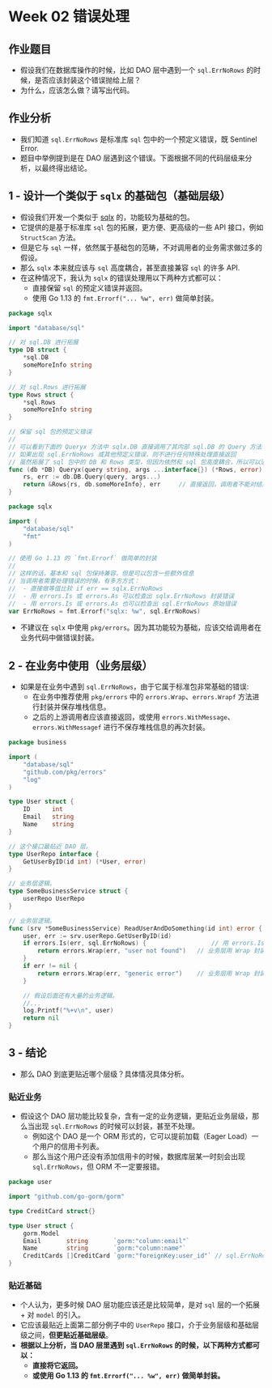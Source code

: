 # Week 02 错误处理

## 作业题目

- 假设我们在数据库操作的时候，比如 DAO 层中遇到一个 `sql.ErrNoRows` 的时候，是否应该封装这个错误抛给上层？ 
- 为什么，应该怎么做？请写出代码。

## 作业分析

- 我们知道 `sql.ErrNoRows` 是标准库 `sql` 包中的一个预定义错误，既 Sentinel Error.
- 题目中举例提到是在 DAO 层遇到这个错误。下面根据不同的代码层级来分析，以最终得出结论。

## 1 - 设计一个类似于 `sqlx` 的基础包（基础层级）

- 假设我们开发一个类似于 [sqlx](https://github.com/jmoiron/sqlx) 的，功能较为基础的包。
- 它提供的是基于标准库 `sql` 包的拓展，更方便、更高级的一些 API 接口，例如 `StructScan` 方法。
- 但是它与 `sql` 一样，依然属于基础包的范畴，不对调用者的业务需求做过多的假设。
- 那么 `sqlx` 本来就应该与 `sql` 高度耦合，甚至直接兼容 `sql` 的许多 API.
- 在这种情况下，我认为 `sqlx` 的错误处理用以下两种方式都可以：
  - 直接保留 `sql` 的预定义错误并返回。
  - 使用 Go 1.13 的 `fmt.Errorf("... %w", err)` 做简单封装。

```go
package sqlx

import "database/sql"

// 对 sql.DB 进行拓展
type DB struct {
	*sql.DB
	someMoreInfo string
}

// 对 sql.Rows 进行拓展
type Rows struct {
	*sql.Rows
	someMoreInfo string
}

// 保留 sql 包的预定义错误
//
// 可以看到下面的 Queryx 方法中 sqlx.DB 直接调用了其内部 sql.DB 的 Query 方法
// 如果出现 sql.ErrNoRows 或其他预定义错误，则不进行任何特殊处理直接返回
// 虽然拓展了 sql 包中的 DB 和 Rows 类型，但因为依然和 sql 包高度耦合，所以可以沿用它的预定义错误
func (db *DB) Queryx(query string, args ...interface{}) (*Rows, error) {
	rs, err := db.DB.Query(query, args...)
	return &Rows{rs, db.someMoreInfo}, err     // 直接返回，调用者不能对结果有任何假设，必须先处理错误
}
```

```go
package sqlx

import (
	"database/sql"
	"fmt"
)

// 使用 Go 1.13 的 `fmt.Errorf` 做简单的封装
//
// 这样的话，基本和 sql 包保持兼容，但是可以包含一些额外信息
// 当调用者需要处理错误的时候，有多方方式：
//  - 直接做等值比较 if err == sqlx.ErrNoRows
//  - 用 errors.Is 或 errors.As 可以检查出 sqlx.ErrNoRows 封装错误
//  - 用 errors.Is 或 errors.As 也可以检查出 sql.ErrNoRows 原始错误
var ErrNoRows = fmt.Errorf("sqlx: %w", sql.ErrNoRows)
```

- 不建议在 `sqlx` 中使用 `pkg/errors`。因为其功能较为基础，应该交给调用者在业务代码中做错误封装。

## 2 - 在业务中使用（业务层级）

- 如果是在业务中遇到 `sql.ErrNoRows`，由于它属于标准包非常基础的错误:
  - 在业务中推荐使用 `pkg/errors` 中的 `errors.Wrap`、`errors.Wrapf` 方法进行封装并保存堆栈信息。
  - 之后的上游调用者应该直接返回，或使用 `errors.WithMessage`、`errors.WithMessagef` 进行不保存堆栈信息的再次封装。

```go
package business

import (
	"database/sql"
	"github.com/pkg/errors"
	"log"
)

type User struct {
	ID      int
	Email   string
	Name    string
}

// 这个接口最贴近 DAO 层。
type UserRepo interface {
	GetUserByID(id int) (*User, error)
}

// 业务层逻辑。
type SomeBusinessService struct {
	userRepo UserRepo
}

// 业务层逻辑。
func (srv *SomeBusinessService) ReadUserAndDoSomething(id int) error {
	user, err := srv.userRepo.GetUserByID(id)
	if errors.Is(err, sql.ErrNoRows) {                  // 用 errors.Is 判断是否为 sql.ErrNoRows 
		return errors.Wrap(err, "user not found")   // 业务层用 Wrap 封装 - 我们知道是找不到用户
	}
	if err != nil {
		return errors.Wrap(err, "generic error")    // 业务层用 Wrap 封装 - 此时是其他的错误
	} 

	// 假设后面还有大量的业务逻辑。 
	//... 
	log.Printf("%+v\n", user)
	return nil
}
```

## 3 - 结论

- 那么 DAO 到底更贴近哪个层级？具体情况具体分析。

### 贴近业务

- 假设这个 DAO 层功能比较复杂，含有一定的业务逻辑，更贴近业务层级，那么当出现 `sql.ErrNoRows` 的时候可以封装，甚至不处理。
  - 例如这个 DAO 是一个 ORM 形式的，它可以提前加载（Eager Load）一个用户的信用卡列表。
  - 那么当这个用户还没有添加信用卡的时候，数据库层某一时刻会出现 `sql.ErrNoRows`，但 ORM 不一定要报错。

```go
package user

import "github.com/go-gorm/gorm"

type CreditCard struct{}

type User struct {
	gorm.Model
	Email       string       `gorm:"column:email"`
	Name        string       `gorm:"column:name"`
	CreditCards []CreditCard `gorm:"foreignKey:user_id"` // sql.ErrNoRows -> 返回空列表即可
}
```

### 贴近基础

- 个人认为，更多时候 DAO 层功能应该还是比较简单，是对 `sql` 层的一个拓展 + 对 `model` 的引入。
- 它应该最贴近上面第二部分例子中的 `UserRepo` 接口，介于业务层级和基础层级之间，**但更贴近基础层级**。
- **根据以上分析，当 DAO 层里遇到 `sql.ErrNoRows` 的时候，以下两种方式都可以：**
  - **直接将它返回。**
  - **或使用 Go 1.13 的 `fmt.Errorf("... %w", err)` 做简单封装。**
